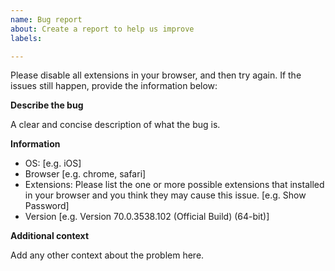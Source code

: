 ```yaml
---
name: Bug report
about: Create a report to help us improve
labels: 

---
```

Please disable all extensions in your browser, and then try again. If the issues still happen, provide the information below:

**Describe the bug**

A clear and concise description of what the bug is.

**Information**

 - OS: [e.g. iOS]
 - Browser [e.g. chrome, safari]
 - Extensions: Please list the one or more possible extensions that installed in your browser and you think they may cause this issue. [e.g. Show Password]
 - Version [e.g. Version 70.0.3538.102 (Official Build) (64-bit)]

**Additional context**

Add any other context about the problem here.

